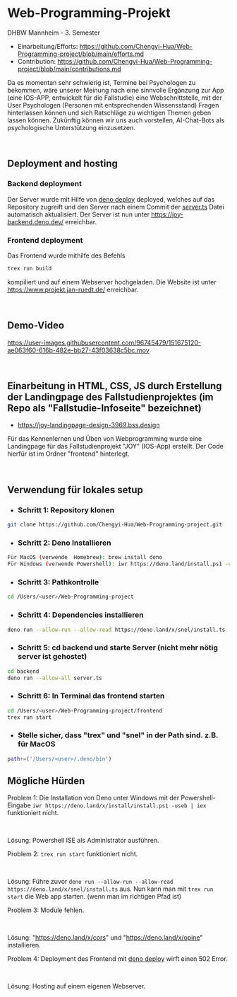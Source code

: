 # Web-Programming-Projekt
DHBW Mannheim - 3. Semester
- Einarbeitung/Efforts: https://github.com/Chengyi-Hua/Web-Programming-project/blob/main/efforts.md
- Contribution: https://github.com/Chengyi-Hua/Web-Programming-project/blob/main/contributions.md

Da es momentan sehr schwierig ist, Termine bei Psychologen zu bekommen, wäre unserer Meinung nach eine sinnvolle Ergänzung zur App (eine IOS-APP, entwickelt für die Fallstudie) eine Webschnittstelle, mit der User Psychologen (Personen mit entsprechenden Wissensstand) Fragen hinterlassen können und sich Ratschläge zu wichtigen Themen geben lassen können. Zukünftig können wir uns auch vorstellen, AI-Chat-Bots als psychologische Unterstützung einzusetzen.

<br/>

## Deployment and hosting

### Backend deployment
Der Server wurde mit Hilfe von [deno deploy](https://deno.com/deploy) deployed, welches auf das Repository zugreift und den Server nach einem Commit der [server.ts](/backend/server.ts) Datei automatisch aktualisiert. Der Server ist nun unter https://joy-backend.deno.dev/ erreichbar. 

### Frontend deployment
Das Frontend wurde mithilfe des Befehls
```bash
trex run build
```
kompiliert und auf einem Webserver hochgeladen. Die Website ist unter https://www.projekt.jan-ruedt.de/ erreichbar. 

<br/>

## Demo-Video




https://user-images.githubusercontent.com/96745479/151675120-ae063f60-616b-482e-bb27-43f03638c5bc.mov

<br/>

## Einarbeitung in HTML, CSS, JS durch Erstellung der Landingpage des Fallstudienprojektes (im Repo als "Fallstudie-Infoseite" bezeichnet)

- https://joy-landingpage-design-3969.bss.design

Für das Kennenlernen und Üben von Webprogramming wurde eine Landingpage für das Fallstudienprojekt "JOY" (IOS-App) erstellt. Der Code hierfür ist im Ordner "frontend" hinterlegt.

<br/>

## Verwendung für lokales setup
- ### Schritt 1: Repository klonen 

```bash
git clone https://github.com/Chengyi-Hua/Web-Programming-project.git
```
- ### Schritt 2: Deno Installieren

```bash
Für MacOS (verwende  Homebrew): brew install deno
Für Windows (verwende Powershell): iwr https://deno.land/install.ps1 -useb | iex
```
- ### Schritt 3: Pathkontrolle 
```bash
cd /Users/<user>/Web-Programming-project
```
- ### Schritt 4: Dependencies installieren
```bash
deno run --allow-run --allow-read https://deno.land/x/snel/install.ts
```
- ### Schritt 5: cd backend und starte Server (nicht mehr nötig server ist gehostet)
```bash
cd backend
deno run --allow-all server.ts
```
- ### Schritt 6: In Terminal das frontend starten
```bash
cd /Users/<user>/Web-Programming-project/frontend
trex run start
```
- ### Stelle sicher, dass "trex" und "snel" in der Path sind. z.B. für MacOS
```bash
path+=('/Users/<user>/.deno/bin')
```  


## Mögliche Hürden
Problem 1: Die Installation von Deno unter Windows mit der Powershell-Eingabe `iwr https://deno.land/x/install/install.ps1 -useb | iex ` funktioniert nicht.

<br/>

Lösung: Powershell ISE als Administrator ausführen.

Problem 2: `trex run start` funktioniert nicht. 

<br/>

Lösung: Führe zuvor `deno run --allow-run --allow-read https://deno.land/x/snel/install.ts` aus.
Nun kann man mit `trex run start` die Web app starten. (wenn man im richtigen Pfad ist)

Problem 3: Module fehlen. 

<br/>

Lösung: "https://deno.land/x/cors" und "https://deno.land/x/opine" installieren.

Problem 4: Deployment des Frontend mit [deno deploy](https://deno.com/deploy) wirft einen 502 Error.

<br/>

Lösung: Hosting auf einem eigenen Webserver.


